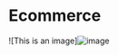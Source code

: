 # Ecommerce

![This is an image]![image](https://user-images.githubusercontent.com/107684179/185780822-525a54cb-4950-4e89-bce4-030cdec68363.png)
